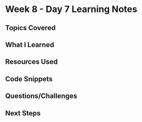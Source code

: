 # Week 8 - Day 7 Learning Notes

## Topics Covered

## What I Learned

## Resources Used

## Code Snippets

## Questions/Challenges

## Next Steps

